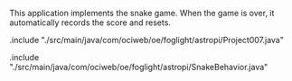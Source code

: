 
This application implements the snake game. When the game is over, it automatically records the score and resets. 

.include "./src/main/java/com/ociweb/oe/foglight/astropi/Project007.java"

.include "./src/main/java/com/ociweb/oe/foglight/astropi/SnakeBehavior.java"
